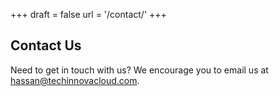 +++
draft = false
url = '/contact/'
+++

## Contact Us
Need to get in touch with us? We encourage you to email us at hassan@techinnovacloud.com.

